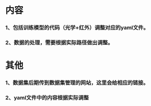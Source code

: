 # 内容
### 1、包括训练模型的代码（光学+红外）调整对应的yaml文件。
### 2、数据的处理，需要根据实际路径做出调整。
# 其他
### 1、数据集后期传到数据集管理的网站，这里会给相应的链接。
### 2、yaml文件中的内容根据实际调整

